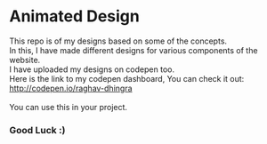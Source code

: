 # Animated Design
This repo is of my designs based on some of the concepts.<br>
In this, I have made different designs for various components of the website.
<br>
I have uploaded my designs on codepen too. <br>
Here is the link to my codepen dashboard, You can check it out:<Br>
http://codepen.io/raghav-dhingra</a> <br>
<Br>
You can use this in your project.<br>
### Good Luck :)
